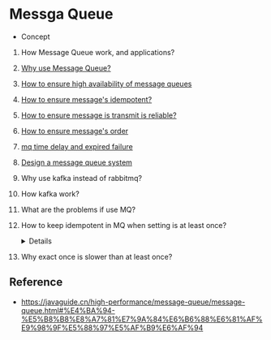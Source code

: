 # Messga Queue
- Concept

1. How Message Queue work, and applications?
2. [Why use Message Queue?](https://github.com/doocs/advanced-java/blob/main/docs/high-concurrency/why-mq.md)
3. [How to ensure high availability of message queues](https://github.com/doocs/advanced-java/blob/main/docs/high-concurrency/how-to-ensure-high-availability-of-message-queues.md)
4. [How to ensure message's idempotent?](https://github.com/doocs/advanced-java/blob/main/docs/high-concurrency/how-to-ensure-that-messages-are-not-repeatedly-consumed.md)
5. [How to ensure message is transmit is reliable?](https://github.com/doocs/advanced-java/blob/main/docs/high-concurrency/how-to-ensure-the-reliable-transmission-of-messages.md)
6. [How to ensure message's order](https://github.com/doocs/advanced-java/blob/main/docs/high-concurrency/how-to-ensure-the-order-of-messages.md)
7. [mq time delay and expired failure](https://github.com/doocs/advanced-java/blob/main/docs/high-concurrency/mq-time-delay-and-expired-failure.md)
8. [Design a message queue system](https://github.com/doocs/advanced-java/blob/main/docs/high-concurrency/mq-design.md)
9. Why use kafka instead of rabbitmq?
10. How kafka work?
11. What are the problems if use MQ?
12. How to keep idempotent in MQ when setting is at least once?
    <details><answer>
    
13. Why exact once is slower than at least once?


## Reference
- https://javaguide.cn/high-performance/message-queue/message-queue.html#%E4%BA%94-%E5%B8%B8%E8%A7%81%E7%9A%84%E6%B6%88%E6%81%AF%E9%98%9F%E5%88%97%E5%AF%B9%E6%AF%94
